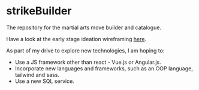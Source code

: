 # strikeBuilder

The repository for the martial arts move builder and catalogue.

Have a look at the early stage ideation wireframing <a href="https://www.figma.com/file/FXlaWFnArkTUQc97lHgJCb/Untitled?type=design&node-id=3%3A130&mode=design&t=ZuzycQCNIz10haSI-1">here</a>.

As part of my drive to explore new technologies, I am hoping to:

<ul>
    <li>Use a JS framework other than react - Vue.js or Angular.js.</li>
    <li>Incorporate new languages and frameworks, such as an OOP language, tailwind and sass.</li>
    <li>Use a new SQL service.</li>
</ul>
